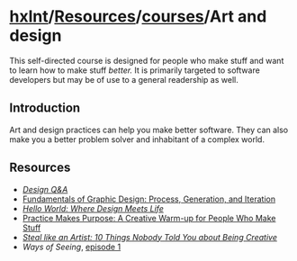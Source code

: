 # [hxlnt](https://github.com/hxlnt)/[Resources](https://github.com/hxlnt/Resources)/[courses](https://github.com/hxlnt/Resources/tree/master/courses)/Art and design

This self-directed course is designed for people who make stuff and want to learn how to make stuff *better.* It is primarily targeted to software developers but may be of use to a general readership as well.

## Introduction

Art and design practices can help you make better software. They can also make you a better problem solver and inhabitant of a complex world.

## Resources

 - *[Design Q&A](https://www.youtube.com/watch?v=bmgxDCujTUw)*
 - [Fundamentals of Graphic Design: Process, Generation, and Iteration](https://www.youtube.com/watch?v=8vL-jwGreR0)
 - *[Hello World: Where Design Meets Life](http://www.amazon.com/Hello-World-Where-Design-Meets/dp/1468308068)*
 - [Practice Makes Purpose: A Creative Warm-up for People Who Make Stuff](https://github.com/hxlnt/Resources/blob/master/PracticeMakesPurpose/workshop.pdf)
 - *[Steal like an Artist: 10 Things Nobody Told You about Being Creative](http://austinkleon.com/2011/03/30/how-to-steal-like-an-artist-and-9-other-things-nobody-told-me/)*
 - *Ways of Seeing*, [episode 1](https://www.youtube.com/watch?v=0pDE4VX_9Kk)
